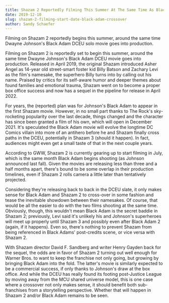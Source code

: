```yaml
---
title: Shazam 2 Reportedly Filming This Summer At The Same Time As Black Adam
date: 2019-12-10
slug: shazam-2-filming-start-date-black-adam-crossover
author: Sandy Schaefer
---
```


Filming on Shazam 2 reportedly begins this summer, around the same time Dwayne Johnson's Black Adam DCEU solo movie goes into production.

Filming on Shazam 2 is reportedly set to begin this summer, around the same time Dwayne Johnson's Black Adam DCEU movie goes into production. Released in April 2019, the original Shazam introduced Asher Angel as 14-year old street-smart foster kid Billy Batson and Zachary Levi as the film's namesake, the superhero Billy turns into by calling out his name. Praised by critics for its self-aware humor and deeper themes about found families and emotional trauma, Shazam went on to become a proper box office success and now has a sequel in the pipeline for release in April 2022.

For years, the (reported) plan was for Johnson's Black Adam to appear in the first Shazam movie. However, in no small part thanks to The Rock's sky-rocketing popularity over the last decade, things changed and the character has since been granted a film of his own, which will open in December 2021. It's speculated the Black Adam movie will evolve the longtime DC Comics villain into more of an antihero before he and Shazam finally cross paths in the DCEU, potentially in Shazam 3 (should it happen). In fact, audiences might even get a small taste of that in the next couple years.

According to GWW, Shazam 2 is currently gearing up to start filming in July, which is the same month Black Adam begins shooting (as Johnson announced last fall). Given the movies are releasing less than three and a half months apart, there's bound to be some overlap in their production timelines, even if Shazam 2 rolls camera a little later than tentatively projected.

Considering they're releasing back to back in the DCEU slate, it only makes sense for Black Adam and Shazam 2 to cross-over in some fashion and tease the inevitable showdown between their namesakes. Of course, that would be all the easier to do with the two films shooting at the same time. Obviously, though, this wouldn't mean Black Adam is the secret baddie in Shazam 2; previously, Levi said it's unlikely his and Johnson's superheroes will meet up properly until Shazam 3 and possibly even after Black Adam 2 (again, if it happens). Even so, there's nothing to prevent Shazam from being referenced in Black Adams' post-credits scene, or vice versa with Shazam 2.

With Shazam director David F. Sandberg and writer Henry Gayden back for the sequel, the odds are in favor of Shazam 2 turning out well enough for Warner Bros. to want to keep the franchise not only going, but growing by bringing Black Adam into the fold. The latter's movie is similarly expected to be a commercial success, if only thanks to Johnson's draw at the box office. And while the DCEU has really found its footing post-Justice League by moving away from the MCU shared universe model, this is one case where a crossover not only makes sense, it should benefit both sub-franchises from a storytelling perspective. Whether that will happen in Shazam 2 and/or Black Adam remains to be seen.
